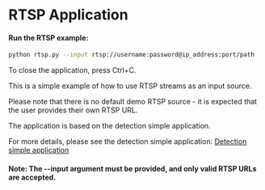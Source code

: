 # RTSP Application

#### Run the RTSP example:
```bash
python rtsp.py --input rtsp://username:password@ip_address:port/path
```
To close the application, press Ctrl+C.

This is a simple example of how to use RTSP streams as an input source.

Please note that there is no default demo RTSP source - it is expected that the user provides their own RTSP URL.

The application is based on the detection simple application.

For more details, please see the detection simple application: [Detection simple application](../../apps/detection_simple/README.md)

#### Note: The --input argument must be provided, and only valid RTSP URLs are accepted.

